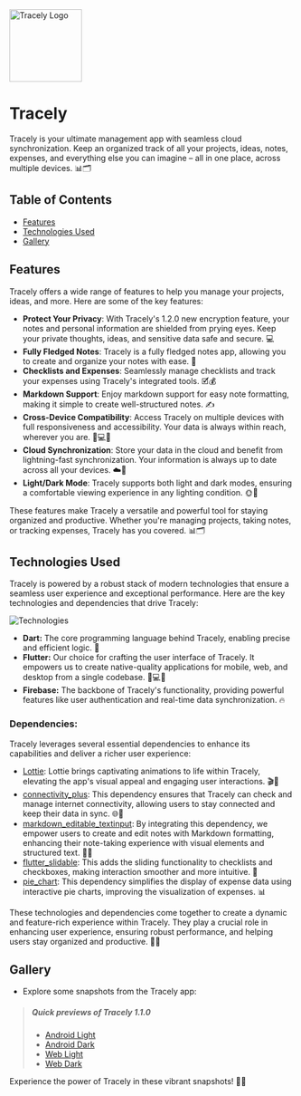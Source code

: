 <img src="https://i.imgur.com/aAYhmEj.png" alt="Tracely Logo" width="128" height="128">


# Tracely

Tracely is your ultimate management app with seamless cloud synchronization. Keep an organized track of all your projects, ideas, notes, expenses, and everything else you can imagine – all in one place, across multiple devices. 📊🗂️

## Table of Contents
- [Features](#features)
- [Technologies Used](#technologies-used)
- [Gallery](#gallery)

## Features

Tracely offers a wide range of features to help you manage your projects, ideas, and more. Here are some of the key features:

- **Protect Your Privacy**: With Tracely's 1.2.0 new encryption feature, your notes and personal information are shielded from prying eyes. Keep your private thoughts, ideas, and sensitive data safe and secure. 💻
- **Fully Fledged Notes**: Tracely is a fully fledged notes app, allowing you to create and organize your notes with ease. 📝
- **Checklists and Expenses**: Seamlessly manage checklists and track your expenses using Tracely's integrated tools. 🗹💰
- **Markdown Support**: Enjoy markdown support for easy note formatting, making it simple to create well-structured notes. ✍️
- **Cross-Device Compatibility**: Access Tracely on multiple devices with full responsiveness and accessibility. Your data is always within reach, wherever you are. 📱💻🌐
- **Cloud Synchronization**: Store your data in the cloud and benefit from lightning-fast synchronization. Your information is always up to date across all your devices. ☁️🔄
- **Light/Dark Mode**: Tracely supports both light and dark modes, ensuring a comfortable viewing experience in any lighting condition. 🌞🌙

These features make Tracely a versatile and powerful tool for staying organized and productive. Whether you're managing projects, taking notes, or tracking expenses, Tracely has you covered. 📊🗂️

## Technologies Used

Tracely is powered by a robust stack of modern technologies that ensure a seamless user experience and exceptional performance. Here are the key technologies and dependencies that drive Tracely:

![Technologies](https://skillicons.dev/icons?i=dart,flutter,firebase)

- **Dart:** The core programming language behind Tracely, enabling precise and efficient logic. 🎯
- **Flutter:** Our choice for crafting the user interface of Tracely. It empowers us to create native-quality applications for mobile, web, and desktop from a single codebase. 📱💻🌐
- **Firebase:** The backbone of Tracely's functionality, providing powerful features like user authentication and real-time data synchronization. 🔥

### Dependencies:

Tracely leverages several essential dependencies to enhance its capabilities and deliver a richer user experience:

- [Lottie](https://pub.dev/packages/lottie): Lottie brings captivating animations to life within Tracely, elevating the app's visual appeal and engaging user interactions. 🎬🎉
- [connectivity_plus](https://pub.dev/packages/connectivity_plus): This dependency ensures that Tracely can check and manage internet connectivity, allowing users to stay connected and keep their data in sync. 🌐🔌
- [markdown_editable_textinput](https://pub.dev/packages/markdown_editable_textinput): By integrating this dependency, we empower users to create and edit notes with Markdown formatting, enhancing their note-taking experience with visual elements and structured text. 📝✨
- [flutter_slidable](https://pub.dev/packages/flutter_slidable): This adds the sliding functionality to checklists and checkboxes, making interaction smoother and more intuitive. 🛝
- [pie_chart](https://pub.dev/packages/pie_chart): This dependency simplifies the display of expense data using interactive pie charts, improving the visualization of expenses. 📊

These technologies and dependencies come together to create a dynamic and feature-rich experience within Tracely. They play a crucial role in enhancing user experience, ensuring robust performance, and helping users stay organized and productive. 🚀🌟

## Gallery

- Explore some snapshots from the Tracely app:


> ##### Quick previews of Tracely 1.1.0
>
> - [Android Light](https://i.imgur.com/rteuTd2.mp4)
> - [Android Dark](https://i.imgur.com/kiB0z63.mp4)
> - [Web Light](https://i.imgur.com/lqY3GG5.mp4)
> - [Web Dark](https://i.imgur.com/z0JhnE0.mp4)

Experience the power of Tracely in these vibrant snapshots! 📸✨
